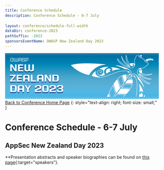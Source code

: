 ```yaml
---
title: Conference Schedule
description: Conference Schedule - 6-7 July

layout: conference/schedule-full-width
dataDir: conference-2023
pathSuffix: -2023
sponsorsEventName: OWASP New Zealand Day 2023
---
```


[![Web Banner](/assets/images/2023_Banner_Graphic.jpg)](/conference/)   
[Back to Conference Home Page](index.md)
{: style="text-align: right; font-size: small;" }

# Conference Schedule - 6-7 July

## AppSec New Zealand Day 2023

**Presentation abstracts and speaker biographies can be found on [this page](speakers.md){:target="speakers"}.

